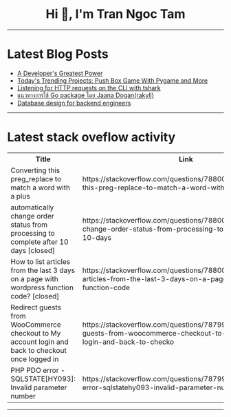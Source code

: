 <h1 align="center">Hi 👋, I'm Tran Ngoc Tam</h1>

---

# Latest Blog Posts 
<!-- BLOG-POST-LIST:START -->
- [A Developer&#39;s Greatest Power](https://dev.to/zain725342/a-developers-greatest-power-2i6p)
- [Today&#39;s Trending Projects: Push Box Game With Pygame and More](https://dev.to/labex/todays-trending-projects-push-box-game-with-pygame-and-more-mmm)
- [Listening for HTTP requests on the CLI with tshark](https://dev.to/tallesl/listening-for-http-requests-on-the-cli-with-tshark-3bf1)
- [แนวทางการใช้ Go package โดย Jaana Dogan&lpar;rakyll&rpar;](https://dev.to/pallat/aenwthaangkaaraich-go-package-ody-jaana-doganrakyll-7jc)
- [Database design for backend engineers](https://dev.to/codewitgabi/database-design-for-backend-engineers-4pe5)
<!-- BLOG-POST-LIST:END -->

---

# Latest stack oveflow activity
<table>
  <tr><th>Title</th><th>Link</th></tr>
  <!-- STACKOVERFLOW:START --><tr><td>Converting this preg_replace to match a word with a plus</td><td>https://stackoverflow.com/questions/78800158/converting-this-preg-replace-to-match-a-word-with-a-plus</td></tr><tr><td>automatically change order status from processing to complete after 10 days [closed]</td><td>https://stackoverflow.com/questions/78800110/automatically-change-order-status-from-processing-to-complete-after-10-days</td></tr><tr><td>How to list articles from the last 3 days on a page with wordpress function code? [closed]</td><td>https://stackoverflow.com/questions/78800101/how-to-list-articles-from-the-last-3-days-on-a-page-with-wordpress-function-code</td></tr><tr><td>Redirect guests from WooCommerce checkout to My account login and back to checkout once logged in</td><td>https://stackoverflow.com/questions/78799947/redirect-guests-from-woocommerce-checkout-to-my-account-login-and-back-to-checko</td></tr><tr><td>PHP PDO error - SQLSTATE[HY093]: Invalid parameter number</td><td>https://stackoverflow.com/questions/78799751/php-pdo-error-sqlstatehy093-invalid-parameter-number</td></tr><!-- STACKOVERFLOW:END -->
</table>

---


